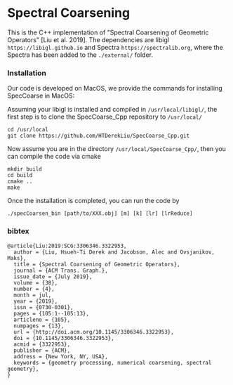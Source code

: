 # Spectral Coarsening
This is the C++ implementation of "Spectral Coarsening of Geometric Operators" [Liu et al. 2019]. The dependencies are libigl ```https://libigl.github.io``` and Spectra ```https://spectralib.org```, where the Spectra has been added to the `./external/` folder. 

### Installation
Our code is developed on MacOS, we provide the commands for installing SpecCoarse in MacOS: 

Assuming your libigl is installed and compiled in `/usr/local/libigl/`, the first step is to clone the SpecCoarse_Cpp repository to `/usr/local/`
```
cd /usr/local
git clone https://github.com/HTDerekLiu/SpecCoarse_Cpp.git
```

Now assume you are in the directory `/usr/local/SpecCoarse_Cpp/`, then you can compile the code via cmake
```
mkdir build
cd build
cmake ..
make
```

Once the installation is completed, you can run the code by
```
./specCoarsen_bin [path/to/XXX.obj] [m] [k] [lr] [lrReduce]
```


### bibtex
```
@article{Liu:2019:SCG:3306346.3322953,
  author = {Liu, Hsueh-Ti Derek and Jacobson, Alec and Ovsjanikov, Maks},
  title = {Spectral Coarsening of Geometric Operators},
  journal = {ACM Trans. Graph.},
  issue_date = {July 2019},
  volume = {38},
  number = {4},
  month = jul,
  year = {2019},
  issn = {0730-0301},
  pages = {105:1--105:13},
  articleno = {105},
  numpages = {13},
  url = {http://doi.acm.org/10.1145/3306346.3322953},
  doi = {10.1145/3306346.3322953},
  acmid = {3322953},
  publisher = {ACM},
  address = {New York, NY, USA},
  keywords = {geometry processing, numerical coarsening, spectral geometry},
} 
```
